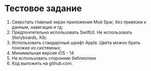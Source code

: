 # Тестовое задание
1. Сверстать главный экран приложения Мой Spar, без привязки к данным, навигации и тд;
2. Предпочтительно использовать SwiftUI. Не использовать Storyboards, Xib;
3. Использовать стандартный шрифт Apple. Цвета можно брать похожие из
системных;
4. Минимальная версия iOS - 14
5. Не использовать сторонние библиотеки
6. Код выложить на github.com.
